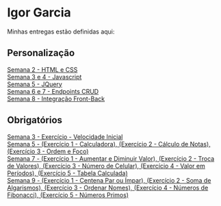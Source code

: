# Igor Garcia
Minhas entregas estão definidas aqui:

## Personalização
<a href="https://github.com/IgorSFG/modulo2/tree/2022M2T2/Projeto2/03_AUT_EST_ENTREGA/Semana%202">Semana 2 - HTML e CSS</a><br/>
<a href="https://github.com/IgorSFG/modulo2/tree/2022M2T2/Projeto2/03_AUT_EST_ENTREGA/Semana%203%20e%204">Semana 3 e 4 - Javascript</a><br/>
<a href="https://github.com/IgorSFG/modulo2/tree/2022M2T2/Projeto2/03_AUT_EST_ENTREGA/Semana%205">Semana 5 - JQuery</a><br/>
<a href="https://github.com/IgorSFG/modulo2/tree/2022M2T2/Projeto2/03_AUT_EST_ENTREGA/Semana%206%20e%207">Semana 6 e 7 - Endpoints CRUD</a><br/>
<a href="https://github.com/IgorSFG/modulo2/tree/2022M2T2/Projeto2/03_AUT_EST_ENTREGA/Semana%208"> Semana 8 - Integração Front-Back</a><br/>

## Obrigatórios
<a href="https://github.com/IgorSFG/modulo2/tree/2022M2T2/Projeto2/04_AUT_EST_EX_OBRIGATORIOS/Semana%203"> Semana 3 - Exercício - Velocidade Inicial</a><br/>
<a href="https://github.com/IgorSFG/modulo2/tree/2022M2T2/Projeto2/04_AUT_EST_EX_OBRIGATORIOS/Semana%205https://github.com/IgorSFG/modulo2/tree/2022M2T2/Projeto2/04_AUT_EST_EX_OBRIGATORIOS/Semana%205"> Semana 5 - (Exercício 1 - Calculadora), (Exercício 2 - Cálculo de Notas), (Exercício 3 - Ordem e Foco)</a><br/>
<a href="https://github.com/IgorSFG/modulo2/tree/2022M2T2/Projeto2/04_AUT_EST_EX_OBRIGATORIOS/Semana%207"> Semana 7 - (Exercício 1 - Aumentar e Diminuir Valor), (Exercício 2 - Troca de Valores), (Exercício 3 - Número de Celular), (Exercício 4 - Valor em Períodos), (Exercício 5 - Tabela Calculada)</a><br/>
<a href="https://github.com/IgorSFG/modulo2/tree/2022M2T2/Projeto2/04_AUT_EST_EX_OBRIGATORIOS/Semana%209"> Semana 9 - (Exercício 1 - Centena Par ou Ímpar), (Exercício 2 - Soma de Algarismos), (Exercício 3 - Ordenar Nomes), (Exercício 4 - Números de Fibonacci), (Exercício 5 - Números Primos)</a><br/>
